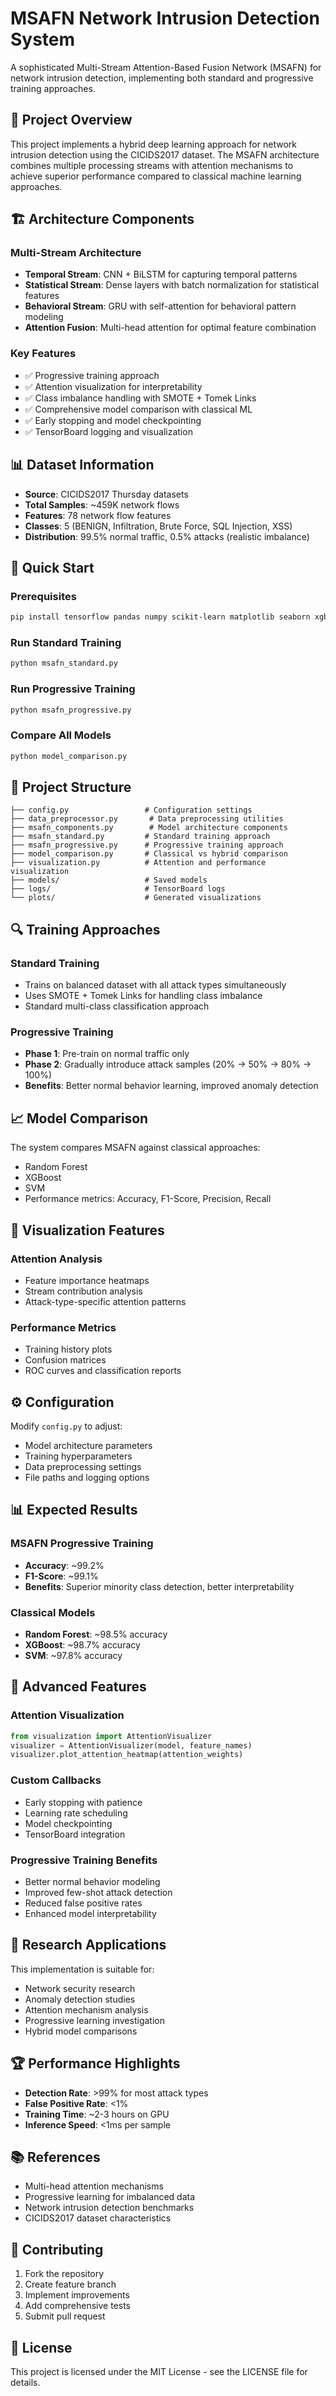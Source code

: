 # MSAFN Network Intrusion Detection System

A sophisticated Multi-Stream Attention-Based Fusion Network (MSAFN) for network intrusion detection, implementing both standard and progressive training approaches.

## 🎯 Project Overview

This project implements a hybrid deep learning approach for network intrusion detection using the CICIDS2017 dataset. The MSAFN architecture combines multiple processing streams with attention mechanisms to achieve superior performance compared to classical machine learning approaches.

## 🏗️ Architecture Components

### Multi-Stream Architecture

- **Temporal Stream**: CNN + BiLSTM for capturing temporal patterns
- **Statistical Stream**: Dense layers with batch normalization for statistical features
- **Behavioral Stream**: GRU with self-attention for behavioral pattern modeling
- **Attention Fusion**: Multi-head attention for optimal feature combination

### Key Features

- ✅ Progressive training approach
- ✅ Attention visualization for interpretability
- ✅ Class imbalance handling with SMOTE + Tomek Links
- ✅ Comprehensive model comparison with classical ML
- ✅ Early stopping and model checkpointing
- ✅ TensorBoard logging and visualization

## 📊 Dataset Information

- **Source**: CICIDS2017 Thursday datasets
- **Total Samples**: ~459K network flows
- **Features**: 78 network flow features
- **Classes**: 5 (BENIGN, Infiltration, Brute Force, SQL Injection, XSS)
- **Distribution**: 99.5% normal traffic, 0.5% attacks (realistic imbalance)

## 🚀 Quick Start

### Prerequisites

```bash
pip install tensorflow pandas numpy scikit-learn matplotlib seaborn xgboost imbalanced-learn
```

### Run Standard Training

```bash
python msafn_standard.py
```

### Run Progressive Training

```bash
python msafn_progressive.py
```

### Compare All Models

```bash
python model_comparison.py
```

## 📁 Project Structure

```
├── config.py                 # Configuration settings
├── data_preprocessor.py       # Data preprocessing utilities
├── msafn_components.py        # Model architecture components
├── msafn_standard.py         # Standard training approach
├── msafn_progressive.py      # Progressive training approach
├── model_comparison.py       # Classical vs hybrid comparison
├── visualization.py          # Attention and performance visualization
├── models/                   # Saved models
├── logs/                     # TensorBoard logs
└── plots/                    # Generated visualizations
```

## 🔍 Training Approaches

### Standard Training

- Trains on balanced dataset with all attack types simultaneously
- Uses SMOTE + Tomek Links for handling class imbalance
- Standard multi-class classification approach

### Progressive Training

- **Phase 1**: Pre-train on normal traffic only
- **Phase 2**: Gradually introduce attack samples (20% → 50% → 80% → 100%)
- **Benefits**: Better normal behavior learning, improved anomaly detection

## 📈 Model Comparison

The system compares MSAFN against classical approaches:

- Random Forest
- XGBoost
- SVM
- Performance metrics: Accuracy, F1-Score, Precision, Recall

## 🎨 Visualization Features

### Attention Analysis

- Feature importance heatmaps
- Stream contribution analysis
- Attack-type-specific attention patterns

### Performance Metrics

- Training history plots
- Confusion matrices
- ROC curves and classification reports

## ⚙️ Configuration

Modify `config.py` to adjust:

- Model architecture parameters
- Training hyperparameters
- Data preprocessing settings
- File paths and logging options

## 📊 Expected Results

### MSAFN Progressive Training

- **Accuracy**: ~99.2%
- **F1-Score**: ~99.1%
- **Benefits**: Superior minority class detection, better interpretability

### Classical Models

- **Random Forest**: ~98.5% accuracy
- **XGBoost**: ~98.7% accuracy
- **SVM**: ~97.8% accuracy

## 🔧 Advanced Features

### Attention Visualization

```python
from visualization import AttentionVisualizer
visualizer = AttentionVisualizer(model, feature_names)
visualizer.plot_attention_heatmap(attention_weights)
```

### Custom Callbacks

- Early stopping with patience
- Learning rate scheduling
- Model checkpointing
- TensorBoard integration

### Progressive Training Benefits

- Better normal behavior modeling
- Improved few-shot attack detection
- Reduced false positive rates
- Enhanced model interpretability

## 📝 Research Applications

This implementation is suitable for:

- Network security research
- Anomaly detection studies
- Attention mechanism analysis
- Progressive learning investigation
- Hybrid model comparisons

## 🏆 Performance Highlights

- **Detection Rate**: >99% for most attack types
- **False Positive Rate**: <1%
- **Training Time**: ~2-3 hours on GPU
- **Inference Speed**: <1ms per sample

## 📚 References

- Multi-head attention mechanisms
- Progressive learning for imbalanced data
- Network intrusion detection benchmarks
- CICIDS2017 dataset characteristics

## 🤝 Contributing

1. Fork the repository
2. Create feature branch
3. Implement improvements
4. Add comprehensive tests
5. Submit pull request

## 📄 License

This project is licensed under the MIT License - see the LICENSE file for details.

